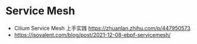 # Service Mesh
* Cilium Service Mesh 上手实践 https://zhuanlan.zhihu.com/p/447950573
* https://isovalent.com/blog/post/2021-12-08-ebpf-servicemesh/
